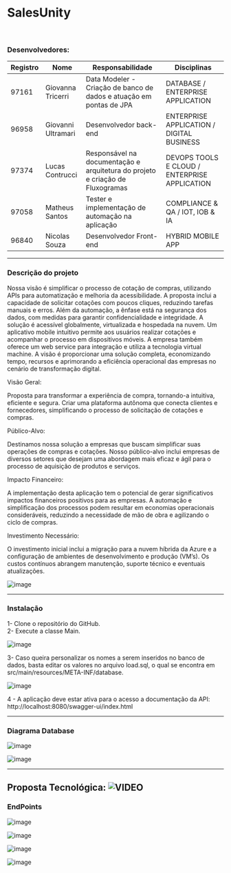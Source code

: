 # SalesUnity

<br>

### Desenvolvedores:
| Registro | Nome  | Responsabilidade | Disciplinas|
| ------------- | ------------- | ------------- | ------------- |
| 97161 | Giovanna Tricerri | Data Modeler - Criação de banco de dados e atuação em pontas de JPA | DATABASE / ENTERPRISE APPLICATION |
| 96958 | Giovanni Ultramari | Desenvolvedor back-end | ENTERPRISE APPLICATION / DIGITAL BUSINESS  |
| 97374 |Lucas Contrucci | Responsável na documentação e arquitetura do projeto e criação de Fluxogramas | DEVOPS TOOLS E CLOUD / ENTERPRISE APPLICATION |
| 97058 | Matheus Santos | Tester e implementação de automação na aplicação | COMPLIANCE & QA /  IOT, IOB & IA |
| 96840 | Nicolas Souza | Desenvolvedor Front-end | HYBRID MOBILE APP |


---

### Descrição do projeto

Nossa visão é simplificar o processo de cotação de compras, utilizando APIs para automatização e melhoria da acessibilidade. A proposta inclui a capacidade de solicitar cotações com poucos cliques, reduzindo tarefas manuais e erros. Além da automação, a ênfase está na segurança dos dados, com medidas para garantir confidencialidade e integridade. A solução é acessível globalmente, virtualizada e hospedada na nuvem. Um aplicativo mobile intuitivo permite aos usuários realizar cotações e acompanhar o processo em dispositivos móveis. A empresa também oferece um web service para integração e utiliza a tecnologia virtual machine. A visão é proporcionar uma solução completa, economizando tempo, recursos e aprimorando a eficiência operacional das empresas no cenário de transformação digital.

Visão Geral:

Proposta para transformar a experiência de compra, tornando-a intuitiva, eficiente e segura. Criar uma plataforma autônoma que conecta clientes e fornecedores, simplificando o processo de solicitação de cotações e compras.


Público-Alvo:

Destinamos nossa solução a empresas que buscam simplificar suas operações de compras e cotações. Nosso público-alvo inclui empresas de diversos setores que desejam uma abordagem mais eficaz e ágil para o processo de aquisição de produtos e serviços.

Impacto Financeiro:

A implementação desta aplicação tem o potencial de gerar significativos impactos financeiros positivos para as empresas. A automação e simplificação dos processos podem resultar em economias operacionais consideráveis, reduzindo a necessidade de mão de obra e agilizando o ciclo de compras.

Investimento Necessário:

O investimento inicial inclui a migração para a nuvem híbrida da Azure e a configuração de ambientes de desenvolvimento e produção (VM’s). Os custos contínuos abrangem manutenção, suporte técnico e eventuais atualizações.

![image](https://github.com/Lucascontrucci/SalesUnity/assets/146679003/746dd785-f0bf-4166-a973-f3c7a37ebe44)


---

### Instalação <br>

1- Clone o repositório do GitHub. <br>
2- Execute a classe Main. <br>

![image](https://github.com/Lucascontrucci/SalesUnity/assets/146679003/43e82884-8d69-4b83-a89d-b93c68b10857)


3- Caso queira personalizar os nomes a serem inseridos no banco de dados, basta editar os valores no arquivo load.sql, o qual se encontra em src/main/resources/META-INF/database. <br>

![image](https://github.com/Lucascontrucci/SalesUnity/assets/146679003/e5c3643f-f2c1-4e95-9335-41f1fe08279b)

4 - A aplicação deve estar ativa para o acesso a documentação da API: http://localhost:8080/swagger-ui/index.html


---


### Diagrama Database <br>

![image](https://github.com/Lucascontrucci/SalesUnity/assets/146679003/f96cc51f-aaf7-4fd6-b6f6-2b7f6464ede9)

![image](https://github.com/Lucascontrucci/SalesUnity/assets/146679003/b158bc0e-0dce-48e1-ba59-268c5278c7d6)



---

Proposta Tecnológica: 
![VIDEO](https://www.youtube.com/watch?v=SJLdBj19P7Y)
---

### EndPoints

![image](https://github.com/Lucascontrucci/SalesUnity/assets/146679003/82a91673-5c29-486e-8eb0-3db9a7143df8)

![image](https://github.com/Lucascontrucci/SalesUnity/assets/146679003/6574d7ea-9b74-4044-9fd0-aa25d4b3bb73)

![image](https://github.com/Lucascontrucci/SalesUnity/assets/146679003/4b780fe8-e6bd-4f4c-b960-0df205ed3c9a)

![image](https://github.com/Lucascontrucci/SalesUnity/assets/146679003/9c6d15c9-80e8-4adb-8aff-351a92bec486)
